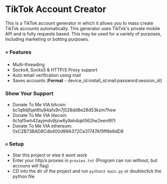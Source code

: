 # TikTok Account Creator
This is a TikTok account generator in which it allows you to mass create TikTok accounts automatically. This generator uses TikTok's private mobile API and is fully requests based. This may be used for a variety of purposes, including marketing or botting purposes. 

### `⭐` Features
- Multi-threading
- Socks4, Socks5 & HTTP/S Proxy support 
- Auto email verification using mail
- Saves accounts (**Format** - device_id:install_id:mail:password:session_id)

### Show Your Support

* Donate To Me VIA bitcoin: bc1q8djfqet6tu94afx9n7j528dd8e28d53kzm7hsw
* Donate To Me VIA litecoin: ltc1qf5wh42ayjmdv9jzw6y9ah4qkl562he2eenl97t
* Donate To Me VIA ethereum: 0xC2B73BAD8Cdb400d99A372Ce31747Af9ff8e6dD8

### `⚙️` Setup
- Star this project or else it wont work
- Enter your http/s proxies in `proxies.txt` (Program can run without, but accouns will flag)
- CD into the dir of the project and run `python3 main.py` or doubleclick the python file
